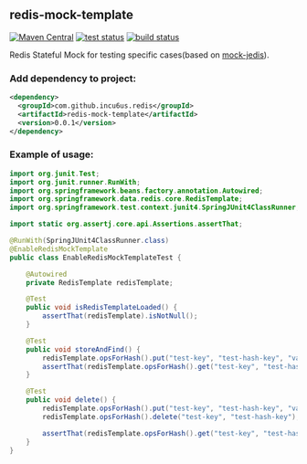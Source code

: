 redis-mock-template
---

[![Maven Central](https://img.shields.io/maven-central/v/com.github.incu6us.redis/redis-mock-template.svg?label=Maven%20Central)](https://search.maven.org/search?q=g:%22com.github.incu6us.redis%22%20AND%20a:%22redis-mock-template%22)
<a href="https://github.com/incu6us/redis-mock-template"><img alt="test status" src="https://github.com/incu6us/redis-mock-template/workflows/test/badge.svg"></a>
<a href="https://github.com/incu6us/redis-mock-template"><img alt="build status" src="https://github.com/incu6us/redis-mock-template/workflows/build/badge.svg"></a>

Redis Stateful Mock for testing specific cases(based on [mock-jedis](https://github.com/50onRed/mock-jedis)).

### Add dependency to project:
```xml
<dependency>
  <groupId>com.github.incu6us.redis</groupId>
  <artifactId>redis-mock-template</artifactId>
  <version>0.0.1</version>
</dependency>
```

### Example of usage:
```java
import org.junit.Test;
import org.junit.runner.RunWith;
import org.springframework.beans.factory.annotation.Autowired;
import org.springframework.data.redis.core.RedisTemplate;
import org.springframework.test.context.junit4.SpringJUnit4ClassRunner;

import static org.assertj.core.api.Assertions.assertThat;

@RunWith(SpringJUnit4ClassRunner.class)
@EnableRedisMockTemplate
public class EnableRedisMockTemplateTest {

    @Autowired
    private RedisTemplate redisTemplate;

    @Test
    public void isRedisTemplateLoaded() {
        assertThat(redisTemplate).isNotNull();
    }

    @Test
    public void storeAndFind() {
        redisTemplate.opsForHash().put("test-key", "test-hash-key", "value123");
        assertThat(redisTemplate.opsForHash().get("test-key", "test-hash-key")).isEqualTo("value123");
    }

    @Test
    public void delete() {
        redisTemplate.opsForHash().put("test-key", "test-hash-key", "value123");
        redisTemplate.opsForHash().delete("test-key", "test-hash-key");

        assertThat(redisTemplate.opsForHash().get("test-key", "test-hash-key")).isNull();
    }
}
```
